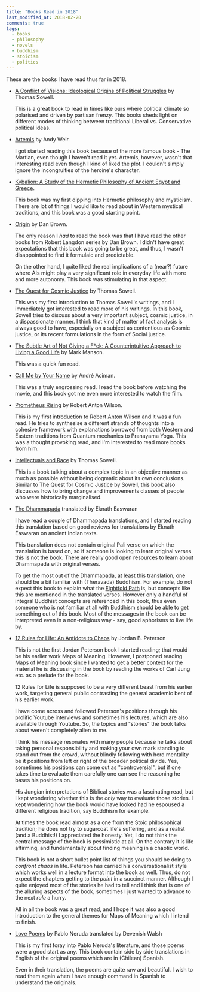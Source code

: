 ```yaml
---
title: "Books Read in 2018"
last_modified_at: 2018-02-20
comments: true
tags:
  - books
  - philosophy
  - novels
  - buddhism
  - stoicism
  - politics
---
```


These are the books I have read thus far in 2018.

- [A Conflict of Visions: Ideological Origins of Political Struggles](https://www.goodreads.com/book/show/3047.A_Conflict_of_Visions) by Thomas Sowell.

  This is a great book to read in times like ours where political climate so
  polarised and driven by partisan frenzy. This books sheds light on different
  modes of thinking between traditional Liberal vs. Conservative political
  ideas.

- [Artemis](https://www.goodreads.com/book/show/34928122-artemis) by Andy Weir.

  I got started reading this book because of the more famous book - The Martian,
  even though I haven't read it yet. Artemis, however, wasn't that interesting
  read even though I kind of liked the plot. I couldn't simply ignore the
  incongruities of the heroine's character.

- [Kybalion: A Study of the Hermetic Philosophy of Ancient Egypt and Greece](https://www.goodreads.com/book/show/1363427.Kybalion).

  This book was my first dipping into Hermetic philosophy and mysticism. There
  are lot of things I would like to read about in Western mystical traditions,
  and this book was a good starting point.

- [Origin](https://www.goodreads.com/book/show/32283133-origin) by Dan Brown.

  The only reason I _had_ to read the book was that I have read the other books
  from Robert Langdon series by Dan Brown. I didn't have great expectations that
  this book was going to be great, and thus, I wasn't disappointed to find it
  formulaic and predictable.

  On the other hand, I quite liked the real implications of a (near?) future
  where AIs might play a very significant role in everyday life with more and
  more autonomy. This book was stimulating in that aspect.

- [The Quest for Cosmic Justice](https://www.goodreads.com/book/show/86312.The_Quest_for_Cosmic_Justice) by Thomas Sowell.

  This was my first introduction to Thomas Sowell's writings, and I immediately
  got interested to read more of his writings. In this book, Sowell tries to
  discuss about a very important subject, cosmic justice, in a dispassionate
  manner. I think that kind of matter of fact analysis is always good to have,
  especially on a subject as contentious as Cosmic justice, or its recent
  formulations in the form of Social justice.

- [The Subtle Art of Not Giving a F*ck: A Counterintuitive Approach to Living a Good Life](https://www.goodreads.com/book/show/28257707-the-subtle-art-of-not-giving-a-f-ck) by Mark Manson.

  This was a quick fun read.

- [Call Me by Your Name](https://www.goodreads.com/book/show/98687.Call_Me_by_Your_Name) by André
  Aciman.

  This was a truly engrossing read. I read the book before watching the movie,
  and this book got me even more interested to watch the film.

- [Prometheus Rising](https://www.goodreads.com/book/show/28597.Prometheus_Rising) by Robert Anton Wilson.

  This is my first introduction to Robert Anton Wilson and it was a fun read. He
  tries to synthesise a different strands of thoughts into a cohesive framework
  with explanations borrowed from both Western and Eastern traditions from
  Quantum mechanics to Pranayama Yoga. This was a thought provoking read, and
  I'm interested to read more books from him.

- [Intellectuals and
  Race](https://www.goodreads.com/book/show/16280863-intellectuals-and-race) by
  Thomas Sowell.

  This is a book talking about a complex topic in an objective manner as much as
  possible without being dogmatic about its own conclusions. Similar to The
  Quest for Cosmic Justice by Sowell, this book also discusses how to bring
  change and improvements classes of people who were historically marginalised.

- [The Dhammapada](https://www.goodreads.com/book/show/8763142-the-dhammapada) translated by Eknath Easwaran

  I have read a couple of Dhammapada translations, and I started reading this
  translation based on good reviews for translations by Eknath Easwaran on
  ancient Indian texts.

  This translation does not contain original Pali verse on which the translation
  is based on, so if someone is looking to learn original verses this is not the
  book. There are really good open resources to learn about Dhammapada with
  original verses.

  To get the most out of the Dhammapada, at least this translation, one should
  be a bit familiar with (Theravada) Buddhism. For example, do not expect this
  book to explain what the [Eightfold Path](https://en.wikipedia.org/wiki/Noble_Eightfold_Path)
  is, but concepts like this are mentioned in the translated verses. However
  only a handful of integral Buddhist concepts are referenced in this book, thus
  even someone who is not familiar at all with Buddhism should be able to get
  something out of this book. Most of the messages in the book can be
  interpreted even in a non-religious way - say, good aphorisms to live life by.

- [12 Rules for Life: An Antidote to Chaos](https://www.goodreads.com/book/show/30257963-12-rules-for-life) by Jordan B. Peterson

  This is not the first Jordan Peterson book I started reading; that would be
  his earlier work Maps of Meaning. However, I postponed reading Maps of Meaning
  book since I wanted to get a better context for the material he is discussing
  in the book by reading the works of Carl Jung etc. as a prelude for the book.

  12 Rules for Life is supposed to be a very different beast from his earlier
  work, targeting general public contrasting the general academic bent of his
  earlier work.

  I have come across and followed Peterson's positions through his prolific
  Youtube interviews and sometimes his lectures, which are also available
  through Youtube. So, the topics and "stories" the book talks about weren't
  completely alien to me.

  I think his message resonates with many people because he talks about taking
  personal responsibility and making your own mark standing to stand out from
  the crowd, without blindly following with herd mentality be it positions from
  left or right of the broader political divide. Yes, sometimes his positions
  can come out as "controversial", but if one takes time to evaluate them
  carefully one can see the reasoning he bases his positions on.

  His Jungian interpretations of Biblical stories was a fascinating read, but I
  kept wondering whether this is the _only_ way to evaluate those stories. I
  kept wondering how the book would have looked had he espoused a different
  religious tradition, say Buddhism for example.

  At times the book read almost as a one from the Stoic philosophical tradition;
  he does not try to sugarcoat life's suffering, and as a realist (and a
  Buddhist!) I appreciated the honesty. Yet, I do not think the central message
  of the book is pessimistic at all. On the contrary it is life affirming, and
  fundamentally about finding meaning in a chaotic world.

  This book is not a short bullet point list of things you should be doing to
  _confront chaos_ in life. Peterson has carried his conversationalist style
  which works well in a lecture format into the book as well. Thus, do not
  expect the chapters getting to the _point_ in a succinct manner. Although I
  quite enjoyed most of the stories he had to tell and I think that is one of
  the alluring aspects of the book, sometimes I just wanted to advance to the
  next _rule_ a hurry.

  All in all the book was a great read, and I hope it was also a good
  introduction to the general themes for Maps of Meaning which I intend to
  finish.

- [Love Poems](https://www.goodreads.com/book/show/980426.Love_Poems) by Pablo Neruda translated by Devenish Walsh

  This is my first foray into Pablo Neruda's literature, and those poems were a
  good start as any. This book contain side by side translations in English of
  the original poems which are in (Chilean) Spanish.
  
  Even in their translation, the poems are quite raw and beautiful. I wish to
  read them again when I have enough command in Spanish to understand the
  originals.
